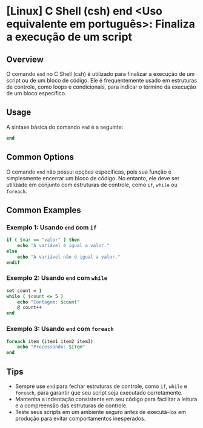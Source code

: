 # [Linux] C Shell (csh) end <Uso equivalente em português>: Finaliza a execução de um script

## Overview
O comando `end` no C Shell (csh) é utilizado para finalizar a execução de um script ou de um bloco de código. Ele é frequentemente usado em estruturas de controle, como loops e condicionais, para indicar o término da execução de um bloco específico.

## Usage
A sintaxe básica do comando `end` é a seguinte:

```csh
end
```

## Common Options
O comando `end` não possui opções específicas, pois sua função é simplesmente encerrar um bloco de código. No entanto, ele deve ser utilizado em conjunto com estruturas de controle, como `if`, `while` ou `foreach`.

## Common Examples

### Exemplo 1: Usando `end` com `if`
```csh
if ( $var == "valor" ) then
    echo "A variável é igual a valor."
else
    echo "A variável não é igual a valor."
endif
```

### Exemplo 2: Usando `end` com `while`
```csh
set count = 1
while ( $count <= 5 )
    echo "Contagem: $count"
    @ count++
end
```

### Exemplo 3: Usando `end` com `foreach`
```csh
foreach item (item1 item2 item3)
    echo "Processando: $item"
end
```

## Tips
- Sempre use `end` para fechar estruturas de controle, como `if`, `while` e `foreach`, para garantir que seu script seja executado corretamente.
- Mantenha a indentação consistente em seu código para facilitar a leitura e a compreensão das estruturas de controle.
- Teste seus scripts em um ambiente seguro antes de executá-los em produção para evitar comportamentos inesperados.
